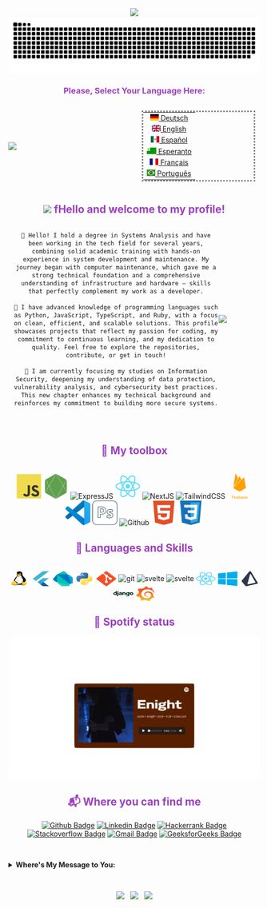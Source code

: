 <span>
  <div align="center">
    <img src="https://capsule-render.vercel.app/api?type=venom&height=300&color=gradient&text=Greetings%20to%20everyone!&section=header&textBg=false&fontColor=9c40bf&fontSize=72&animation=twinkling&descAlign=20&fontAlignY=50&fontAlign=50&rotate=0&reversal=false&descSize=25&descAlignY=60"/>
  <div>
<span>

<picture>
  <source
    media="(prefers-color-scheme: dark)"
    srcset="https://raw.githubusercontent.com/platane/snk/output/github-contribution-grid-snake-dark.svg"
  />
  <source
    media="(prefers-color-scheme: light)"
    srcset="https://raw.githubusercontent.com/platane/snk/output/github-contribution-grid-snake.svg"
  />
  <img
    alt="github contribution grid snake animation"
    src="https://raw.githubusercontent.com/platane/snk/output/github-contribution-grid-snake.svg"
  />
</picture>

<h3 align="center" style="color:#9c40bf">
  Please, Select Your Language Here:
</h3>

<div style="display: flex; align-items: center;">
  <img src="https://media2.giphy.com/media/v1.Y2lkPTc5MGI3NjExNHo2anMzbno0ZDcyMjgwMngydHBmZWNhOHFzbmNka2szM3dqYmo2ayZlcD12MV9pbnRlcm5hbF9naWZfYnlfaWQmY3Q9Zw/SmaYvew52UlC9MmB6l/giphy.gif" width="600" />

  <table align="center" style="border-style: dotted; margin-right: 10px">
  <tr>
    <td align="center">
        <a href="langs/README-ger.md"><img src="img/4x3/de.svg" height="13"> Deutsch</a>
      </td>
    </tr>

  <tr>
    <td align="center">
        <a href="README.md"><img src="img/4x3/gb.svg" height="13"> English</a>
      </td>
    </tr>

  <tr>
    <td align="center">
        <a href="langs/README-esp.md"><img src="img/4x3/mx.svg" height="13"> Español</a>
      </td>
    </tr>

  <tr>
    <td align="center">
        <a href="langs/README-est.md"><img src="img/4x3/Flag_of_Esperanto.svg.png" height="13"> Esperanto</a>
      </td>
    </tr>

  <tr>
    <td align="center">
        <a href="langs/README-frn.md"><img src="img/4x3/fr.svg" height="13"> Français</a>
      </td>
    </tr>

  <tr>
    <td>
      <a href="langs/README-por.md"><img src="img/4x3/br.svg" height="13"> Português</a>
    </td>
  </tr>
  </table>
</div>

<h2 align="center" style="color:#9c40bf">
  <img src="https://media.giphy.com/media/WUlplcMpOCEmTGBtBW/giphy.gif" width="30"> fHello and welcome to my profile! 
  
</h2>


<div style="display: flex; align-items: center;">
  <p style="margin-right: 10px;" align="left">
    
    👋 Hello! I hold a degree in Systems Analysis and have been working in the tech field for several years, combining solid academic training with hands-on experience in system development and maintenance. My journey began with computer maintenance, which gave me a strong technical foundation and a comprehensive understanding of infrastructure and hardware — skills that perfectly complement my work as a developer.
    
    🚀 I have advanced knowledge of programming languages such as Python, JavaScript, TypeScript, and Ruby, with a focus on clean, efficient, and scalable solutions. This profile showcases projects that reflect my passion for coding, my commitment to continuous learning, and my dedication to quality. Feel free to explore the repositories, contribute, or get in touch!
    
    🔐 I am currently focusing my studies on Information Security, deepening my understanding of data protection, vulnerability analysis, and cybersecurity best practices. This new chapter enhances my technical background and reinforces my commitment to building more secure systems.
    
  </p>

  <img src="https://media2.giphy.com/media/v1.Y2lkPTc5MGI3NjExZGFmcnBsYng0ejU5eWRnOHphZTJ0cmJ2djR5MHlnbTYzNzVsZ2xyMSZlcD12MV9pbnRlcm5hbF9naWZfYnlfaWQmY3Q9Zw/ENY5vJgJPEfG3Ym14H/giphy.gif" width="600"/>
</div>


&nbsp;

<!--
<center style="color:#9c40bf">

## 🧰 &nbsp; My toolbox

</center>

-->
<h2 align="center" style="color:#9c40bf">
  🧰 My toolbox
</h2>

<span align="left">
  <br>
    <img src="https://raw.githubusercontent.com/devicons/devicon/1119b9f84c0290e0f0b38982099a2bd027a48bf1/icons/javascript/javascript-original.svg" alt="JavaScript" width="50" height="50" />
    <img src="https://raw.githubusercontent.com/devicons/devicon/1119b9f84c0290e0f0b38982099a2bd027a48bf1/icons/nodejs/nodejs-plain.svg" alt="NodeJS" width="50" height="50"/> 
    <img src="https://github.com/CyrisXD/CyrisXD/raw/master/assets/ExpressJS.png" alt="ExpressJS"/>
    <img src="https://raw.githubusercontent.com/devicons/devicon/1119b9f84c0290e0f0b38982099a2bd027a48bf1/icons/react/react-original.svg" alt="ReactJS" width="50" height="50"/>
    <img  src="https://github.com/CyrisXD/CyrisXD/raw/master/assets/NextJS.png" alt="NextJS"/>
    <img  src="https://github.com/CyrisXD/CyrisXD/raw/master/assets/TailwindCSS.png" alt="TailwindCSS"/>
    <img src="https://raw.githubusercontent.com/devicons/devicon/1119b9f84c0290e0f0b38982099a2bd027a48bf1/icons/firebase/firebase-plain-wordmark.svg" alt="Firebase" width="50" height="50"/>
    <img  src="https://raw.githubusercontent.com/devicons/devicon/1119b9f84c0290e0f0b38982099a2bd027a48bf1/icons/vscode/vscode-original.svg" alt="VSCode" width="50" height="50"/>
    <img  src="https://raw.githubusercontent.com/devicons/devicon/1119b9f84c0290e0f0b38982099a2bd027a48bf1/icons/photoshop/photoshop-line.svg" alt="Photoshop" width="50" height="50"/>
    <img  src="https://github.com/CyrisXD/CyrisXD/raw/master/assets/Github.png" alt="Github"/>
    <img  src="https://raw.githubusercontent.com/devicons/devicon/1119b9f84c0290e0f0b38982099a2bd027a48bf1/icons/html5/html5-plain.svg" alt="HTML5" width="50" height="50"/>
    <img  src="https://raw.githubusercontent.com/devicons/devicon/1119b9f84c0290e0f0b38982099a2bd027a48bf1/icons/css3/css3-original.svg" alt="CSS3" width="50" height="50"/>
</span>

<h2 align="center" style="color:#9c40bf">
  🧰 Languages and Skills
</h2>

<span align="left">
  <br>
    <img align="center" alt="flutter" height="30" width="40" src="https://raw.githubusercontent.com/devicons/devicon/refs/heads/master/icons/linux/linux-original.svg">
    <img align="center" alt="flutter" height="30" width="40" src="https://raw.githubusercontent.com/devicons/devicon/master/icons/flutter/flutter-original.svg">
    <img align="center" alt="dart" height="30" width="40" src="https://raw.githubusercontent.com/devicons/devicon/master/icons/dart/dart-original.svg">
    <img align="center" alt="python" height="30" width="40" src="https://raw.githubusercontent.com/devicons/devicon/master/icons/python/python-original.svg">
    <img align="center" alt="git" height="30" width="40" src="https://raw.githubusercontent.com/devicons/devicon/master/icons/git/git-original.svg">
    <img align="center" alt="git" height="30" width="40" src="https://raw.githubusercontent.com/jmnote/z-icons/master/svg/github.svg">
    <img align="center" alt="svelte" height="30" width="40" src="https://raw.githubusercontent.com/jmnote/z-icons/master/svg/javascript.svg">
    <img align="center" alt="svelte" height="30" width="40" src="https://raw.githubusercontent.com/jmnote/z-icons/master/svg/cpp.svg">
    <img align="center" alt="svelte" height="30" width="40" src="https://raw.githubusercontent.com/devicons/devicon/refs/heads/master/icons/react/react-original.svg">
    <img align="center" alt="svelte" height="30" width="40" src="https://raw.githubusercontent.com/devicons/devicon/refs/heads/master/icons/windows8/windows8-original.svg">
    <img align="center" alt="svelte" height="30" width="40" src="https://raw.githubusercontent.com/devicons/devicon/refs/heads/master/icons/prisma/prisma-original.svg">
    <img align="center" alt="svelte" height="30" width="40" src="https://raw.githubusercontent.com/devicons/devicon/refs/heads/master/icons/django/django-plain-wordmark.svg">
    <img align="center" alt="svelte" height="30" width="40" src="https://raw.githubusercontent.com/devicons/devicon/refs/heads/master/icons/grafana/grafana-original.svg">
</span>


<h2 align="center" style="color:#9c40bf">
  🎵 Spotify status
</h2>

<a href="https://open.spotify.com/track/4AnstjlAxgNRjym4uQQsju">
  <img src="img/Spotify-Card.png" alt="Now Playing">
</a>

<h2 align="center" style="color:#9c40bf">
  📬 Where you can find me
</h2>

[![Github Badge](http://img.shields.io/badge/-Github-black?style=flat-square&logo=github&link=https://github.com/Defcon27/)](https://github.com/Defcon27/) 
[![Linkedin Badge](https://img.shields.io/badge/-LinkedIn-blue?style=flat-square&logo=Linkedin&logoColor=white&link=https://www.linkedin.com/in/hemanthkollipara/)](https://www.linkedin.com/in/hemanthkollipara)
[![Hackerrank Badge](https://img.shields.io/badge/-Hackerrank-2EC866?style=flat-square&logo=HackerRank&logoColor=white&link=https://www.hackerrank.com/Defcon27)](https://www.hackerrank.com/Defcon27)
[![Stackoverflow Badge](https://img.shields.io/badge/-Stack%20overflow-FE7A16?style=flat-square&logo=stack-overflow&logoColor=white&link=https://stackoverflow.com/users/11534375/hemanth-kollipara)](https://stackoverflow.com/users/11534375/hemanth-kollipara)
[![Gmail Badge](https://img.shields.io/badge/-Gmail-d14836?style=flat-square&logo=Gmail&logoColor=white&link=mailto:defcon.sentinal95@gmail.com)](mailto:defcon.sentinal95@gmail.com)
[![GeeksforGeeks Badge](https://img.shields.io/badge/-GeeksforGeeks-0F9D58?style=flat-square&logo=GeeksforGeeks&logoColor=white&link=https://auth.geeksforgeeks.org/user/hemanthkollipara/articles)](https://auth.geeksforgeeks.org/user/hemanthkollipara/articles)

&nbsp;

<details align="left">
  <summary>
    <b>Where's My Message to You:</b>
    </i> 
  </summary>

  ```yaml
  quote: 'Sometimes fate is like a small sandstorm that keeps changing directions. You change direction but the sandstorm chases you.'
    
  author: [
    name: 'Haruki',

    surname: 'Murakami',

    birth_location: Japan,

    ocupation: 
      [
        'writer',
        'novelist',
        'translator',
        'runner',
      ]
  ]
  
  book_name: 'Kafka on the Shore'

  publish_year: 2002
  ```
</details>

&nbsp;

<span>
<img src="https://media.giphy.com/media/WUlplcMpOCEmTGBtBW/giphy.gif" width="30">
&nbsp;
<img src="https://media.giphy.com/media/WUlplcMpOCEmTGBtBW/giphy.gif" width="30">
&nbsp;
<img src="https://media.giphy.com/media/WUlplcMpOCEmTGBtBW/giphy.gif" width="30">
</span>  
